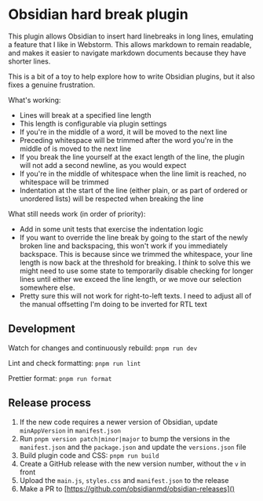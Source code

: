 # Obsidian hard break plugin

This plugin allows Obsidian to insert hard linebreaks in long lines, emulating a feature that I like in Webstorm.
This allows markdown to remain readable, and makes it easier to navigate markdown documents because they have
shorter lines.

This is a bit of a toy to help explore how to write Obsidian plugins, but it also fixes a genuine frustration.

What's working:

- Lines will break at a specified line length
- This length is configurable via plugin settings
- If you're in the middle of a word, it will be moved to the next line
- Preceding whitespace will be trimmed after the word you're in the middle of is moved to the next line
- If you break the line yourself at the exact length of the line, the plugin will not add a second newline, as you
  would expect
- If you're in the middle of whitespace when the line limit is reached, no whitespace will be trimmed
- Indentation at the start of the line (either plain, or as part of ordered or unordered lists) will be respected 
  when breaking the line

What still needs work (in order of priority):

- Add in some unit tests that exercise the indentation logic
- If you want to override the line break by going to the start of the newly broken line and backspacing, this won't
  work if you immediately backspace.
  This is because since we trimmed the whitespace, your line length is now back at the threshold for breaking.
  I _think_ to solve this we might need to use some state to temporarily disable checking for longer lines until
  either we exceed the line length, or we move our selection somewhere else.
- Pretty sure this will not work for right-to-left texts.
  I need to adjust all of the manual offsetting I'm doing to be inverted for RTL text

## Development

Watch for changes and continuously rebuild: `pnpm run dev`

Lint and check formatting: `pnpm run lint`

Prettier format: `pnpm run format`

## Release process

1. If the new code requires a newer version of Obsidian, update `minAppVersion` in `manifest.json`
1. Run `pnpm version patch|minor|major` to bump the versions in the `manifest.json` and the `package.json` and update
   the `versions.json` file
1. Build plugin code and CSS: `pnpm run build`
1. Create a GitHub release with the new version number, without the `v` in front
1. Upload the `main.js`, `styles.css` and `manifest.json` to the release
1. Make a PR to [https://github.com/obsidianmd/obsidian-releases]()
